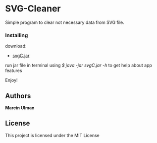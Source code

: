 # SVG-Cleaner

Simple program to clear not necessary data from SVG file.

### Installing
download:
* [svgC.jar ](https://github.com/MarcinUlman/SVG-Cleaner/blob/master/svgC.jar)

run jar file in terminal using *$ java -jar svgC.jar -h* to get help about app features

Enjoy!

## Authors
**Marcin Ulman**
## License
This project is licensed under the MIT License
